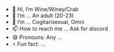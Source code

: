 - 👋 Hi, I’m Wine/Winey/Crab
- 🌱 I’m ... An adult (20-23)
- 💞️ I’m ... Cogitarisexual, Omni
- 📫 How to reach me ... Ask for discord
- 😄 Pronouns: Any ...
- ⚡ Fun fact: ...

<!---
blorbotrashcan/blorbotrashcan is a ✨ special ✨ repository because its `README.md` (this file) appears on your GitHub profile.
You can click the Preview link to take a look at your changes.
--->
